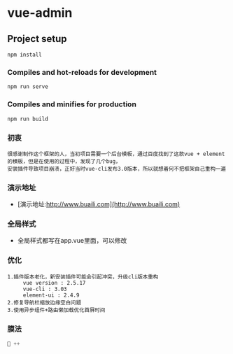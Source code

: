 # vue-admin

## Project setup
```
npm install
```

### Compiles and hot-reloads for development
```
npm run serve
```

### Compiles and minifies for production
```
npm run build
```
### 初衷
```
很感谢制作这个框架的人，当初项目需要一个后台模板，通过百度找到了这款vue + element的模板，但是在使用的过程中，发现了几个bug，
安装插件导致项目崩溃，正好当时vue-cli发布3.0版本，所以就想着何不把框架自己重构一遍
```
### 演示地址

* [演示地址:http://www.buaili.com](http://www.buaili.com)

### 全局样式

* 全局样式都写在app.vue里面，可以修改

### 优化
```
1.插件版本老化，新安装插件可能会引起冲突，升级cli版本重构
     vue version : 2.5.17
     vue-cli : 3.03
     element-ui : 2.4.9
2.修复导航栏缩放边缘空白问题 
3.使用异步组件+路由懒加载优化首屏时间
```
### 膜法
``` js
🐸 ++
```